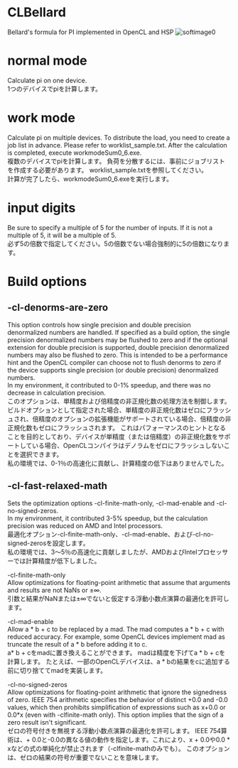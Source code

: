 # CLBellard
 Bellard's formula for PI implemented in OpenCL and HSP
![softimage0](https://user-images.githubusercontent.com/44022497/76437541-0b8eb900-63fd-11ea-8e9c-eac567151c77.png)
# normal mode
Calculate pi on one device.  
1つのデバイスでpiを計算します。  
# work mode
Calculate pi on multiple devices. To distribute the load, you need to create a job list in advance. Please refer to worklist_sample.txt.
After the calculation is completed, execute workmodeSum0_6.exe.  
複数のデバイスでpiを計算します。 負荷を分散するには、事前にジョブリストを作成する必要があります。 worklist_sample.txtを参照してください。  
計算が完了したら、workmodeSum0_6.exeを実行します。  
# input digits
Be sure to specify a multiple of 5 for the number of inputs. If it is not a multiple of 5, it will be a multiple of 5.  
必ず5の倍数で指定してください。5の倍数でない場合強制的に5の倍数になります。  
# Build options
## -cl-denorms-are-zero
This option controls how single precision and double precision denormalized numbers are handled. If specified as a build option, the single precision denormalized numbers may be flushed to zero and if the optional extension for double precision is supported, double precision denormalized numbers may also be flushed to zero. This is intended to be a performance hint and the OpenCL compiler can choose not to flush denorms to zero if the device supports single precision (or double precision) denormalized numbers.  
In my environment, it contributed to 0-1% speedup, and there was no decrease in calculation precision.  
このオプションは、単精度および倍精度の非正規化数の処理方法を制御します。 ビルドオプションとして指定された場合、単精度の非正規化数はゼロにフラッシュされ、倍精度のオプションの拡張機能がサポートされている場合、倍精度の非正規化数もゼロにフラッシュされます。 これはパフォーマンスのヒントとなることを目的としており、デバイスが単精度（または倍精度）の非正規化数をサポートしている場合、OpenCLコンパイラはデノラムをゼロにフラッシュしないことを選択できます。  
私の環境では、0-1％の高速化に貢献し、計算精度の低下はありませんでした。  
## -cl-fast-relaxed-math
Sets the optimization options -cl-finite-math-only, -cl-mad-enable and -cl-no-signed-zeros.  
In my environment, it contributed 3-5% speedup, but the calculation precision was reduced on AMD and Intel processors.  
最適化オプション-cl-finite-math-only、-cl-mad-enable、および-cl-no-signed-zerosを設定します。  
私の環境では、3〜5％の高速化に貢献しましたが、AMDおよびIntelプロセッサーでは計算精度が低下しました。  
  
-cl-finite-math-only  
Allow optimizations for floating-point arithmetic that assume that arguments and results are not NaNs or ±∞.  
引数と結果がNaNまたは±∞でないと仮定する浮動小数点演算の最適化を許可します。  
  
-cl-mad-enable  
Allow a * b + c to be replaced by a mad. The mad computes a * b + c with reduced accuracy. For example, some OpenCL devices implement mad as truncate the result of a * b before adding it to c.  
a* b + cをmadに置き換えることができます。 madは精度を下げてa * b + cを計算します。 たとえば、一部のOpenCLデバイスは、a * bの結果をcに追加する前に切り捨ててmadを実装します。  
  
-cl-no-signed-zeros  
Allow optimizations for floating-point arithmetic that ignore the signedness of zero. IEEE 754 arithmetic specifies the behavior of distinct +0.0 and -0.0 values, which then prohibits simplification of expressions such as x+0.0 or 0.0*x (even with -clfinite-math only). This option implies that the sign of a zero result isn't significant.  
ゼロの符号付きを無視する浮動小数点演算の最適化を許可します。 IEEE 754算術は、+ 0.0と-0.0の異なる値の動作を指定します。これにより、x + 0.0や0.0 * xなどの式の単純化が禁止されます（-clfinite-mathのみでも）。 このオプションは、ゼロの結果の符号が重要でないことを意味します。
